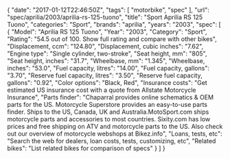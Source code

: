 {
    "date": "2017-01-12T22:46:50Z",
    "tags": [
        "motorbike",
        "spec"
    ],
    "url": "spec\/aprilia\/2003\/aprilia-rs-125-tuono",
    "title": "Sport Aprilia RS 125 Tuono",
    "categories": "Sport",
    "brands": "aprilia",
    "years": "2003",
    "spec": [
        {
            "Model": "Aprilia RS 125 Tuono",
            "Year": "2003",
            "Category": "Sport",
            "Rating": "54.5 out of 100. Show full rating and compare with other bikes",
            "Displacement, ccm": "124.80",
            "Displacement, cubic inches": "7.62",
            "Engine type": "Single cylinder, two-stroke",
            "Seat height, mm": "805",
            "Seat height, inches": "31.7",
            "Wheelbase, mm": "1.345",
            "Wheelbase, inches": "53.0",
            "Fuel capacity, litres": "14.00",
            "Fuel capacity, gallons": "3.70",
            "Reserve fuel capacity, litres": "3.50",
            "Reserve fuel capacity, gallons": "0.92",
            "Color options": "Black, Red",
            "Insurance costs": "Get estimated US insurance cost with a quote from Allstate Motorcycle Insurance",
            "Parts finder": "Chaparral provides online schematics & OEM parts for the US.   Motorcycle Superstore provides an easy-to-use parts finder. Ships to the US, Canada, UK and Australia.MotoSport.com ships motorcycle parts and accessories to most countries.    Sixity.com has low prices and free shipping on ATV and motorcycle parts to the US. Also check out our overview of motorcycle webshops at Bikez.info",
            "Loans, tests, etc": "Search the web for dealers, loan costs, tests, customizing, etc",
            "Related bikes": "List related bikes for comparison of specs"
        }
    ]
}